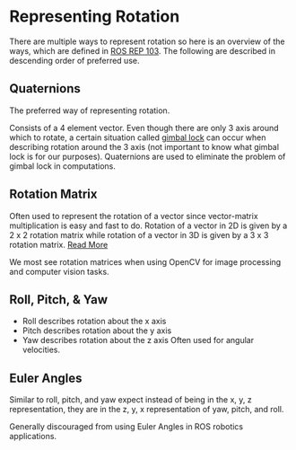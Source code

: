 # Representing Rotation
There are multiple ways to represent rotation so here is an overview of the ways, which are defined in [ROS REP 103](https://www.ros.org/reps/rep-0103.html). The following are described in descending order of preferred use.

## Quaternions
The preferred way of representing rotation. 

Consists of a 4 element vector. Even though there are only 3 axis around which to rotate, a certain situation called [gimbal lock](https://en.wikipedia.org/wiki/Gimbal_lock) can occur when describing rotation around the 3 axis (not important to know what gimbal lock is for our purposes). Quaternions are used to eliminate the problem of gimbal lock in computations.

## Rotation Matrix
Often used to represent the rotation of a vector since vector-matrix multiplication is easy and fast to do. Rotation of a vector in 2D is given by a 2 x 2 rotation matrix while rotation of a vector in 3D is given by a 3 x 3 rotation matrix. [Read More](https://mathworld.wolfram.com/RotationMatrix.html)

We most see rotation matrices when using OpenCV for image processing and computer vision tasks.

## Roll, Pitch, & Yaw
- Roll describes rotation about the x axis
- Pitch describes rotation about the y axis
- Yaw describes rotation about the z axis
Often used for angular velocities.

## Euler Angles
Similar to roll, pitch, and yaw expect instead of being in the x, y, z representation, they are in the z, y, x representation of yaw, pitch, and roll.

Generally discouraged from using Euler Angles in ROS robotics applications.